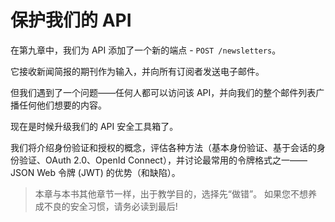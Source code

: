 # 保护我们的 API

在第九章中，我们为 API 添加了一个新的端点 - `POST /newsletters`。

它接收新闻简报的期刊作为输入，并向所有订阅者发送电子邮件。

但我们遇到了一个问题——任何人都可以访问该 API，并向我们的整个邮件列表广播任何他们想要的内容。

现在是时候升级我们的 API 安全工具箱了。

我们将介绍身份验证和授权的概念，评估各种方法（基本身份验证、基于会话的身份验证、OAuth 2.0、OpenId Connect），并讨论最常用的令牌格式之一——JSON Web 令牌 (JWT) 的优势（和缺陷）。

> 本章与本书其他章节一样，出于教学目的，选择先“做错”。
> 如果您不想养成不良的安全习惯，请务必读到最后!
